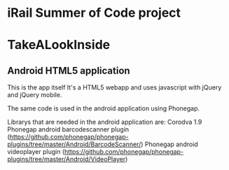 iRail Summer of Code project
============================

<h1> TakeALookInside </h1>
<h2> Android HTML5 application </h2>



This is the app itself
It's a HTML5 webapp and uses javascript with jQuery and jQuery mobile.

The same code is used in the android application using Phonegap.

Librarys that are needed in the android application are:
Corodva 1.9
Phonegap android barcodescanner plugin (https://github.com/phonegap/phonegap-plugins/tree/master/Android/BarcodeScanner/)
Phonegap android videoplayer plugin (https://github.com/phonegap/phonegap-plugins/tree/master/Android/VideoPlayer)
